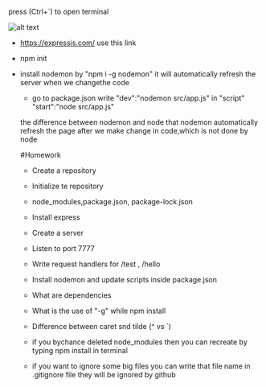 press (Ctrl+`) to open terminal

![alt text](image.png)

- https://expressjs.com/ use this link 

- npm init

- install nodemon by "npm i -g nodemon"
   it will automatically refresh the server when we changethe code

   - go to package.json write "dev":"nodemon src/app.js" in "script"
   "start":"node src/app.js"

   the difference between nodemon and node that nodemon automatically refresh the page after we make change in code,which is not done by node

   #Homework 
   - Create a repository
   - Initialize te repository
   - node_modules,package.json, package-lock.json
   - Install express
   - Create a server
   - Listen to port 7777
   - Write request handlers for /test , /hello
   - Install nodemon and update scripts inside package.json
   - What are dependencies
   - What is the use of "-g" while npm install 
   - Difference between caret snd tilde (^ vs `)


   - if you bychance deleted node_modules then you can recreate by typing npm install in terminal

   - if you want to ignore some big files you can write that file name  in
    .gitignore file they will be ignored by github